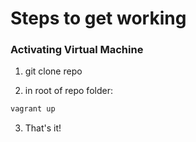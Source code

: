 # Steps to get working

### Activating Virtual Machine

1. git clone repo
<!-- to take all the code & the initialized vagrant -->

2. in root of repo folder:
```bash
vagrant up
```
<!-- to start up vagrant  -->

3. That's it!
